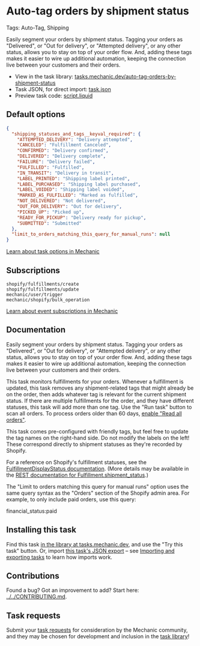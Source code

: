# Auto-tag orders by shipment status

Tags: Auto-Tag, Shipping

Easily segment your orders by shipment status. Tagging your orders as "Delivered", or "Out for delivery", or "Attempted delivery", or any other status, allows you to stay on top of your order flow. And, adding these tags makes it easier to wire up additional automation, keeping the connection live between your customers and their orders.

* View in the task library: [tasks.mechanic.dev/auto-tag-orders-by-shipment-status](https://tasks.mechanic.dev/auto-tag-orders-by-shipment-status)
* Task JSON, for direct import: [task.json](../../tasks/auto-tag-orders-by-shipment-status.json)
* Preview task code: [script.liquid](./script.liquid)

## Default options

```json
{
  "shipping_statuses_and_tags__keyval_required": {
    "ATTEMPTED_DELIVERY": "Delivery attempted",
    "CANCELED": "Fulfillment Canceled",
    "CONFIRMED": "Delivery confirmed",
    "DELIVERED": "Delivery complete",
    "FAILURE": "Delivery failed",
    "FULFILLED": "Fulfilled",
    "IN_TRANSIT": "Delivery in transit",
    "LABEL_PRINTED": "Shipping label printed",
    "LABEL_PURCHASED": "Shipping label purchased",
    "LABEL_VOIDED": "Shipping label voided",
    "MARKED_AS_FULFILLED": "Marked as fulfilled",
    "NOT_DELIVERED": "Not delivered",
    "OUT_FOR_DELIVERY": "Out for delivery",
    "PICKED_UP": "Picked up",
    "READY_FOR_PICKUP": "Delivery ready for pickup",
    "SUBMITTED": "Submitted"
  },
  "limit_to_orders_matching_this_query_for_manual_runs": null
}
```

[Learn about task options in Mechanic](https://learn.mechanic.dev/core/tasks/options)

## Subscriptions

```liquid
shopify/fulfillments/create
shopify/fulfillments/update
mechanic/user/trigger
mechanic/shopify/bulk_operation
```

[Learn about event subscriptions in Mechanic](https://learn.mechanic.dev/core/tasks/subscriptions)

## Documentation

Easily segment your orders by shipment status. Tagging your orders as "Delivered", or "Out for delivery", or "Attempted delivery", or any other status, allows you to stay on top of your order flow. And, adding these tags makes it easier to wire up additional automation, keeping the connection live between your customers and their orders.

This task monitors fulfillments for your orders. Whenever a fulfillment is updated, this task removes any shipment-related tags that might already be on the order, then adds whatever tag is relevant for the current shipment status. If there are multiple fulfillments for the order, and they have different statuses, this task will add more than one tag. Use the "Run task" button to scan all orders. To process orders older than 60 days, [enable "Read all orders"](https://docs.usemechanic.com/article/375-enabling-read-all-orders).

This task comes pre-configured with friendly tags, but feel free to update the tag names on the right-hand side. Do not modify the labels on the left! These correspond directly to shipment statuses as they're recorded by Shopify.

For a reference on Shopify's fulfillment statuses, see the [FulfillmentDisplayStatus documentation](https://shopify.dev/docs/admin-api/graphql/reference/shipping-and-fulfillment/fulfillmentdisplaystatus). (More details may be available in the [REST documentation for Fulfillment.shipment_status](https://shopify.dev/docs/admin-api/rest/reference/shipping-and-fulfillment/fulfillment#shipment-status-property-2021-04).)

The "Limit to orders matching this query for manual runs" option uses the same query syntax as the "Orders" section of the Shopify admin area. For example, to only include paid orders, use this query:

financial_status:paid

## Installing this task

Find this task [in the library at tasks.mechanic.dev](https://tasks.mechanic.dev/auto-tag-orders-by-shipment-status), and use the "Try this task" button. Or, import [this task's JSON export](../../tasks/auto-tag-orders-by-shipment-status.json) – see [Importing and exporting tasks](https://learn.mechanic.dev/core/tasks/import-and-export) to learn how imports work.

## Contributions

Found a bug? Got an improvement to add? Start here: [../../CONTRIBUTING.md](../../CONTRIBUTING.md).

## Task requests

Submit your [task requests](https://mechanic.canny.io/task-requests) for consideration by the Mechanic community, and they may be chosen for development and inclusion in the [task library](https://tasks.mechanic.dev/)!
